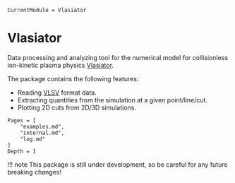 ```@meta
CurrentModule = Vlasiator
```

# Vlasiator

Data processing and analyzing tool for the numerical model for collisionless ion-kinetic plasma physics [Vlasiator](https://github.com/fmihpc/vlasiator). 

The package contains the following features:
* Reading [VLSV](https://github.com/fmihpc/vlsv) format data.
* Extracting quantities from the simulation at a given point/line/cut.
* Plotting 2D cuts from 2D/3D simulations.

```@contents
Pages = [
    "examples.md",
    "internal.md",
    "log.md"
]
Depth = 1
```

!!! note
    This package is still under development, so be careful for any future breaking changes!

